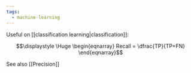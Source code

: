 ```yaml
---
tags:
  - machine-learning
---
```

Useful on [[classification learning|classification]]:

$$\displaystyle \Huge \begin{eqnarray} 
Recall = \dfrac{TP}{TP+FN}
\end{eqnarray}$$

See also [[Precision]]